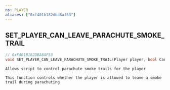 ```yaml
---
ns: PLAYER
aliases: ["0xf401b182dba8af53"]
---
```

## SET_PLAYER_CAN_LEAVE_PARACHUTE_SMOKE_TRAIL

```c
// 0xF401B182DBA8AF53
void SET_PLAYER_CAN_LEAVE_PARACHUTE_SMOKE_TRAIL(Player player, bool CanLeaveParachuteSmokeTrail);
```

```
Allows script to control parachute smoke trails for the player

This function controls whether the player is allowed to leave a smoke trail during parachuting
```
